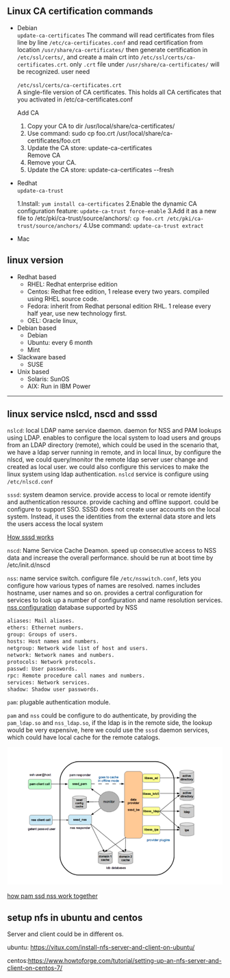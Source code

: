 ## Linux CA certification commands

* Debian  
  `update-ca-certificates`
   The command will read certificates from files line by line `/etc/ca-certificates.conf` and read certification from location `/usr/share/ca-certificates/` then generate certification in `/etc/ssl/certs/`, and create a main crt into `/etc/ssl/certs/ca-certificates.crt`. only `.crt` file under `/usr/share/ca-certificates/` will be recognized. user need 
   
  `/etc/ssl/certs/ca-certificates.crt`  
  A single-file version of CA certificates.  This holds all CA certificates that  you activated in /etc/ca-certificates.conf
  
  Add CA  
  1. Copy your CA to dir /usr/local/share/ca-certificates/  
  2. Use command: sudo cp foo.crt /usr/local/share/ca-certificates/foo.crt
  3. Update the CA store:  update-ca-certificates  
  Remove CA
  1. Remove your CA.
  2. Update the CA store:  update-ca-certificates --fresh
  
* Redhat  
  `update-ca-trust`  
 
  1.Install: `yum install ca-certificates`
  2.Enable the dynamic CA configuration feature: `update-ca-trust force-enable`
  3.Add it as a new file to /etc/pki/ca-trust/source/anchors/: `cp foo.crt /etc/pki/ca-trust/source/anchors/`
  4.Use command: `update-ca-trust extract`
  
* Mac


## linux version
* Redhat based
  * RHEL: Redhat enterprise edition 
  * Centos: Redhat free edition, 1 release every two years. compiled using RHEL source code. 
  * Fedora: inherit from Redhat personal edition RHL. 1 release every half year, use new technology first. 
  * OEL: Oracle linux, 
* Debian based
  * Debian
  * Ubuntu: every 6 month
  * Mint
* Slackware based
  * SUSE
* Unix based 
  * Solaris: SunOS
  * AIX: Run in IBM Power



---
## linux service nslcd, nscd and sssd

`nslcd`: local LDAP name service daemon. daemon for NSS and PAM lookups using LDAP. enables to configure the local system to load users and groups from an LDAP directory (remote), which could be used
in the scenario that, we have a ldap server running in remote, and in local linux, by configure the nlscd, we could 
query/monitor the remote ldap server user change and created as local user. we could also configure this services to make
the linux system using ldap authentication. `nslcd` service is configure using `/etc/nlscd.conf`

`sssd`: system deamon service. provide access to local or remote identify and authentication resource. provide caching 
and offline support. could be configure to support SSO. 
SSSD does not create user accounts on the local system. Instead, it uses the identities from the external data store and lets
the users access the local system

[How sssd works](https://access.redhat.com/documentation/en-us/red_hat_enterprise_linux/7/html/system-level_authentication_guide/sssd)

`nscd`: Name Service Cache Deamon. speed up consecutive access to NSS data and increase the overall performance. should be run 
at boot time by /etc/init.d/nscd

`nss`: name service switch. configure file `/etc/nsswitch.conf`, lets you configure how various types of names are resolved. names 
includes hostname, user names and so on. provides a certral configuration for services to look up a number of configuration and name
resolution services. 
[nss configuration](https://access.redhat.com/documentation/en-us/red_hat_enterprise_linux/6/html/deployment_guide/configuration_options-nss_configuration_options)
database supported by NSS
```
aliases: Mail aliases.
ethers: Ethernet numbers.
group: Groups of users.
hosts: Host names and numbers.
netgroup: Network wide list of host and users.
network: Network names and numbers.
protocols: Network protocols.
passwd: User passwords.
rpc: Remote procedure call names and numbers.
services: Network services.
shadow: Shadow user passwords.
```

`pam`: plugable authentication module. 


`pam` and `nss` could be configure to do authenticate, by providing the `pam_ldap.so` and `nss_ldap.so`, if the ldap is in
the remote side, the lookup would be very expensive, here we could use the `sssd` daemon services, which could have local cache for the remote catalogs. 

![ssd architecure](https://github.com/litaocdl/docs/blob/master/pics/sssd.png)

[how pam ssd nss work together](https://community.hortonworks.com/articles/175124/how-pam-nss-ssd-work-together-on-linux-os.html)


## setup nfs in ubuntu and centos

Server and client could be in different os. 

ubuntu: https://vitux.com/install-nfs-server-and-client-on-ubuntu/



centos:https://www.howtoforge.com/tutorial/setting-up-an-nfs-server-and-client-on-centos-7/


